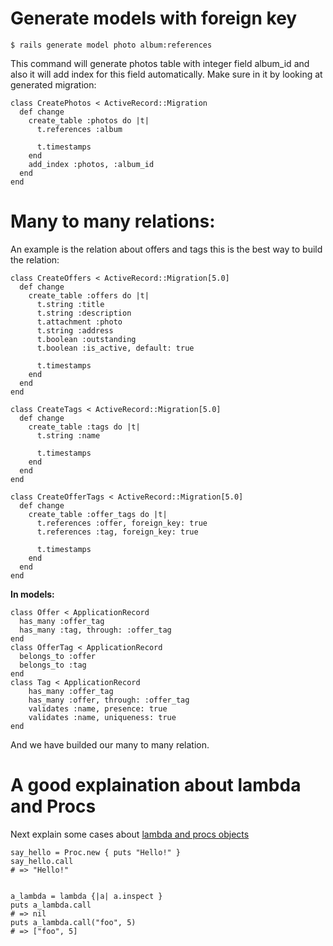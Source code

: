 # Generate models with foreign key
    $ rails generate model photo album:references

This command will generate photos table with integer field album_id and also it will add index for this field automatically. Make sure in it by looking at generated migration:

    class CreatePhotos < ActiveRecord::Migration
      def change
        create_table :photos do |t|
          t.references :album

          t.timestamps
        end
        add_index :photos, :album_id
      end
    end

# Many to many relations:
An example is the relation about offers and tags this is the best way to build the relation:
```
class CreateOffers < ActiveRecord::Migration[5.0]
  def change
    create_table :offers do |t|
      t.string :title
      t.string :description
      t.attachment :photo
      t.string :address
      t.boolean :outstanding
      t.boolean :is_active, default: true

      t.timestamps
    end
  end
end
```

```
class CreateTags < ActiveRecord::Migration[5.0]
  def change
    create_table :tags do |t|
      t.string :name

      t.timestamps
    end
  end
end
```
```
class CreateOfferTags < ActiveRecord::Migration[5.0]
  def change
    create_table :offer_tags do |t|
      t.references :offer, foreign_key: true
      t.references :tag, foreign_key: true

      t.timestamps
    end
  end
end
```
**In models:**
```
class Offer < ApplicationRecord
  has_many :offer_tag
  has_many :tag, through: :offer_tag
end
class OfferTag < ApplicationRecord
  belongs_to :offer
  belongs_to :tag
end
class Tag < ApplicationRecord
	has_many :offer_tag
	has_many :offer, through: :offer_tag
	validates :name, presence: true
	validates :name, uniqueness: true
end
```
And we have builded our many to many relation.

# A good explaination about lambda and Procs
Next explain some cases about 
[lambda and procs objects](http://augustl.com/blog/2008/procs_blocks_and_anonymous_functions/)

```
say_hello = Proc.new { puts "Hello!" }
say_hello.call
# => "Hello!"


a_lambda = lambda {|a| a.inspect }
puts a_lambda.call
# => nil
puts a_lambda.call("foo", 5)
# => ["foo", 5]
```

